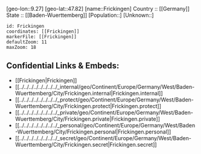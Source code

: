 ﻿---
location: [47.82,9.27] 
mapzoom: [7,12] 
mapmarker: city 
type: City
tags:
- geo/City


SpocWebEntityId: 30274
isDeleted: false
confidential: public

---
[geo-lon::9.27] 
[geo-lat::47.82] 
[name::Frickingen] 
Country :: [[Germany]]  
State :: [[Baden-Wuerttemberg]] 
[Population::] 
[Unknown::] 


```leaflet
id: Frickingen
coordinates: [[Frickingen]] 
markerFile: [[Frickingen]] 
defaultZoom: 11 
maxZoom: 18
```


## Confidential Links & Embeds: 
- [[Frickingen|Frickingen]]  
- [[../../../../../../../../_internal/geo/Continent/Europe/Germany/West/Baden-Wuerttemberg/City/Frickingen.internal|Frickingen.internal]] 
- [[../../../../../../../../_protect/geo/Continent/Europe/Germany/West/Baden-Wuerttemberg/City/Frickingen.protect|Frickingen.protect]] 
- [[../../../../../../../../_private/geo/Continent/Europe/Germany/West/Baden-Wuerttemberg/City/Frickingen.private|Frickingen.private]] 
- [[../../../../../../../../_personal/geo/Continent/Europe/Germany/West/Baden-Wuerttemberg/City/Frickingen.personal|Frickingen.personal]] 
- [[../../../../../../../../_secret/geo/Continent/Europe/Germany/West/Baden-Wuerttemberg/City/Frickingen.secret|Frickingen.secret]] 
